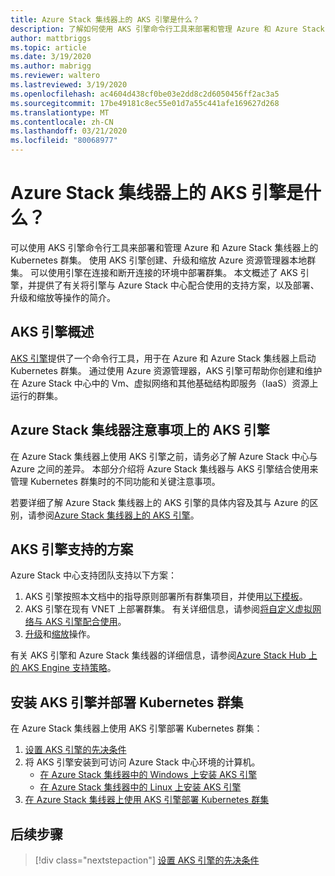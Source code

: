 ```yaml
---
title: Azure Stack 集线器上的 AKS 引擎是什么？
description: 了解如何使用 AKS 引擎命令行工具来部署和管理 Azure 和 Azure Stack 集线器上的 Kubernetes 群集。
author: mattbriggs
ms.topic: article
ms.date: 3/19/2020
ms.author: mabrigg
ms.reviewer: waltero
ms.lastreviewed: 3/19/2020
ms.openlocfilehash: ac4604d438cf0be03e2dd8c2d6050456ff2ac3a5
ms.sourcegitcommit: 17be49181c8ec55e01d7a55c441afe169627d268
ms.translationtype: MT
ms.contentlocale: zh-CN
ms.lasthandoff: 03/21/2020
ms.locfileid: "80068977"
---
```

# <a name="what-is-the-aks-engine-on-azure-stack-hub"></a>Azure Stack 集线器上的 AKS 引擎是什么？

可以使用 AKS 引擎命令行工具来部署和管理 Azure 和 Azure Stack 集线器上的 Kubernetes 群集。 使用 AKS 引擎创建、升级和缩放 Azure 资源管理器本地群集。 可以使用引擎在连接和断开连接的环境中部署群集。 本文概述了 AKS 引擎，并提供了有关将引擎与 Azure Stack 中心配合使用的支持方案，以及部署、升级和缩放等操作的简介。

## <a name="overview-of-the-aks-engine"></a>AKS 引擎概述

[AKS 引擎](https://github.com/Azure/aks-engine)提供了一个命令行工具，用于在 Azure 和 Azure Stack 集线器上启动 Kubernetes 群集。 通过使用 Azure 资源管理器，AKS 引擎可帮助你创建和维护在 Azure Stack 中心中的 Vm、虚拟网络和其他基础结构即服务（IaaS）资源上运行的群集。

## <a name="aks-engine-on-azure-stack-hub-considerations"></a>Azure Stack 集线器注意事项上的 AKS 引擎

在 Azure Stack 集线器上使用 AKS 引擎之前，请务必了解 Azure Stack 中心与 Azure 之间的差异。 本部分介绍将 Azure Stack 集线器与 AKS 引擎结合使用来管理 Kubernetes 群集时的不同功能和关键注意事项。

若要详细了解 Azure Stack 集线器上的 AKS 引擎的具体内容及其与 Azure 的区别，请参阅[Azure Stack 集线器上的 AKS 引擎](https://github.com/Azure/aks-engine/blob/master/docs/topics/azure-stack.md)。

## <a name="supported-scenarios-with-the-aks-engine"></a>AKS 引擎支持的方案

Azure Stack 中心支持团队支持以下方案：

1.  AKS 引擎按照本文档中的指导原则部署所有群集项目，并使用[以下模板](https://github.com/Azure/aks-engine/tree/master/examples/azure-stack)。
2.  AKS 引擎在现有 VNET 上部署群集。 有关详细信息，请参阅[将自定义虚拟网络与 AKS 引擎配合使用](https://github.com/Azure/aks-engine/blob/master/docs/tutorials/custom-vnet.md)。
3.  [升级](azure-stack-kubernetes-aks-engine-upgrade.md)和[缩放](azure-stack-kubernetes-aks-engine-scale.md)操作。

有关 AKS 引擎和 Azure Stack 集线器的详细信息，请参阅[Azure Stack Hub 上的 AKS Engine 支持策略](azure-stack-kubernetes-aks-engine-support.md)。

## <a name="install-the-aks-engine-and-deploy-a-kubernetes-cluster"></a>安装 AKS 引擎并部署 Kubernetes 群集

在 Azure Stack 集线器上使用 AKS 引擎部署 Kubernetes 群集：

1. [设置 AKS 引擎的先决条件](azure-stack-kubernetes-aks-engine-set-up.md)
2. 将 AKS 引擎安装到可访问 Azure Stack 中心环境的计算机。
     - [在 Azure Stack 集线器中的 Windows 上安装 AKS 引擎](azure-stack-kubernetes-aks-engine-deploy-windows.md)
     - [在 Azure Stack 集线器中的 Linux 上安装 AKS 引擎](azure-stack-kubernetes-aks-engine-deploy-linux.md)
3. [在 Azure Stack 集线器上使用 AKS 引擎部署 Kubernetes 群集](azure-stack-kubernetes-aks-engine-deploy-cluster.md)

## <a name="next-steps"></a>后续步骤

> [!div class="nextstepaction"]
> [设置 AKS 引擎的先决条件](azure-stack-kubernetes-aks-engine-set-up.md)